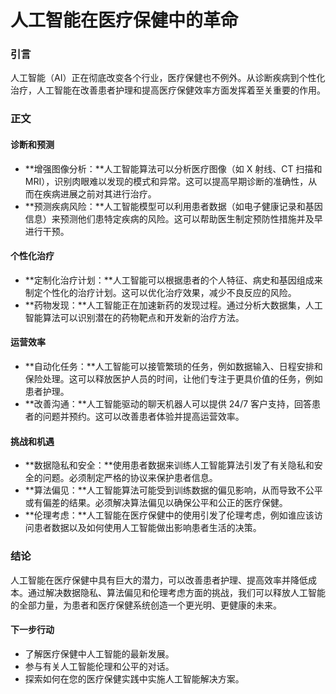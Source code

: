 # 人工智能在医疗保健中的革命

### 引言

人工智能（AI）正在彻底改变各个行业，医疗保健也不例外。从诊断疾病到个性化治疗，人工智能在改善患者护理和提高医疗保健效率方面发挥着至关重要的作用。

### 正文

#### 诊断和预测

* **增强图像分析：**人工智能算法可以分析医疗图像（如 X 射线、CT 扫描和 MRI），识别肉眼难以发现的模式和异常。这可以提高早期诊断的准确性，从而在疾病进展之前对其进行治疗。
* **预测疾病风险：**人工智能模型可以利用患者数据（如电子健康记录和基因信息）来预测他们患特定疾病的风险。这可以帮助医生制定预防性措施并及早进行干预。

#### 个性化治疗

* **定制化治疗计划：**人工智能可以根据患者的个人特征、病史和基因组成来制定个性化的治疗计划。这可以优化治疗效果，减少不良反应的风险。
* **药物发现：**人工智能正在加速新药的发现过程。通过分析大数据集，人工智能算法可以识别潜在的药物靶点和开发新的治疗方法。

#### 运营效率

* **自动化任务：**人工智能可以接管繁琐的任务，例如数据输入、日程安排和保险处理。这可以释放医护人员的时间，让他们专注于更具价值的任务，例如患者护理。
* **改善沟通：**人工智能驱动的聊天机器人可以提供 24/7 客户支持，回答患者的问题并预约。这可以改善患者体验并提高运营效率。

#### 挑战和机遇

* **数据隐私和安全：**使用患者数据来训练人工智能算法引发了有关隐私和安全的问题。必须制定严格的协议来保护患者信息。
* **算法偏见：**人工智能算法可能受到训练数据的偏见影响，从而导致不公平或有偏差的结果。必须解决算法偏见以确保公平和公正的医疗保健。
* **伦理考虑：**人工智能在医疗保健中的使用引发了伦理考虑，例如谁应该访问患者数据以及如何使用人工智能做出影响患者生活的决策。

### 结论

人工智能在医疗保健中具有巨大的潜力，可以改善患者护理、提高效率并降低成本。通过解决数据隐私、算法偏见和伦理考虑方面的挑战，我们可以释放人工智能的全部力量，为患者和医疗保健系统创造一个更光明、更健康的未来。

#### 下一步行动

* 了解医疗保健中人工智能的最新发展。
* 参与有关人工智能伦理和公平的对话。
* 探索如何在您的医疗保健实践中实施人工智能解决方案。
